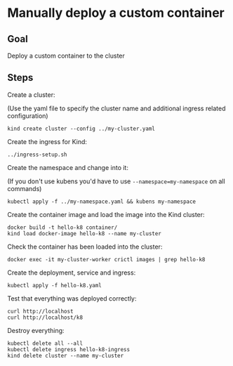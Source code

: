 # Manually deploy a custom container

## Goal

Deploy a custom container to the cluster

## Steps

Create a cluster:

(Use the yaml file to specify the cluster name and additional ingress related configuration)
```
kind create cluster --config ../my-cluster.yaml
```

Create the ingress for Kind:
```
../ingress-setup.sh
```

Create the namespace and change into it:

(If you don't use kubens you'd have to use `--namespace=my-namespace` on all commands)
```
kubectl apply -f ../my-namespace.yaml && kubens my-namespace
```

Create the container image and load the image into the Kind cluster:
```
docker build -t hello-k8 container/
kind load docker-image hello-k8 --name my-cluster
```

Check the container has been loaded into the cluster:
```
docker exec -it my-cluster-worker crictl images | grep hello-k8
```

Create the deployment, service and ingress:
```
kubectl apply -f hello-k8.yaml
```

Test that everything was deployed correctly:
```
curl http://localhost
curl http://localhost/k8
```

Destroy everything:
```
kubectl delete all --all
kubectl delete ingress hello-k8-ingress
kind delete cluster --name my-cluster
```
